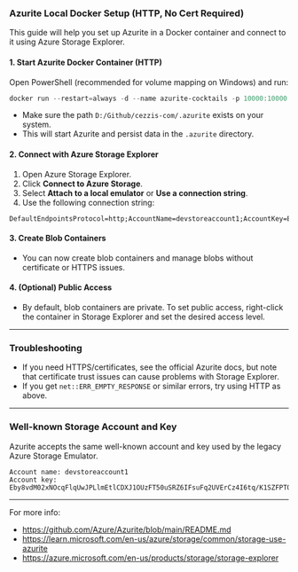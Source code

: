 ### Azurite Local Docker Setup (HTTP, No Cert Required)

This guide will help you set up Azurite in a Docker container and connect to it using Azure Storage Explorer.

#### 1. Start Azurite Docker Container (HTTP)

Open PowerShell (recommended for volume mapping on Windows) and run:

```powershell
docker run --restart=always -d --name azurite-cocktails -p 10000:10000 -v D:/Github/cezzis-com/.azurite:/workspace mcr.microsoft.com/azure-storage/azurite azurite-blob --blobHost 0.0.0.0
```
- Make sure the path `D:/Github/cezzis-com/.azurite` exists on your system.
- This will start Azurite and persist data in the `.azurite` directory.

#### 2. Connect with Azure Storage Explorer

1. Open Azure Storage Explorer.
2. Click **Connect to Azure Storage**.
3. Select **Attach to a local emulator** or **Use a connection string**.
4. Use the following connection string:

```
DefaultEndpointsProtocol=http;AccountName=devstoreaccount1;AccountKey=Eby8vdM02xNOcqFlqUwJPLlmEtlCDXJ1OUzFT50uSRZ6IFsuFq2UVErCz4I6tq/K1SZFPTOtr/KBHBeksoGMGw==;BlobEndpoint=http://127.0.0.1:10000/devstoreaccount1;
```

#### 3. Create Blob Containers
- You can now create blob containers and manage blobs without certificate or HTTPS issues.

#### 4. (Optional) Public Access
- By default, blob containers are private. To set public access, right-click the container in Storage Explorer and set the desired access level.

---

### Troubleshooting
- If you need HTTPS/certificates, see the official Azurite docs, but note that certificate trust issues can cause problems with Storage Explorer.
- If you get `net::ERR_EMPTY_RESPONSE` or similar errors, try using HTTP as above.

---

### Well-known Storage Account and Key
Azurite accepts the same well-known account and key used by the legacy Azure Storage Emulator.

```
Account name: devstoreaccount1
Account key: Eby8vdM02xNOcqFlqUwJPLlmEtlCDXJ1OUzFT50uSRZ6IFsuFq2UVErCz4I6tq/K1SZFPTOtr/KBHBeksoGMGw==
```

---

For more info:
- https://github.com/Azure/Azurite/blob/main/README.md
- https://learn.microsoft.com/en-us/azure/storage/common/storage-use-azurite
- https://azure.microsoft.com/en-us/products/storage/storage-explorer
